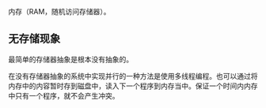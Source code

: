 内存（RAM，随机访问存储器）。

## 无存储现象

最简单的存储器抽象是根本没有抽象的。

在没有存储器抽象的系统中实现并行的一种方法是使用多线程编程。也可以通过将内存中的内容暂时存到磁盘中，读入下一个程序到内存当中。保证一个时间内内存中只有一个程序，就不会产生冲突。



